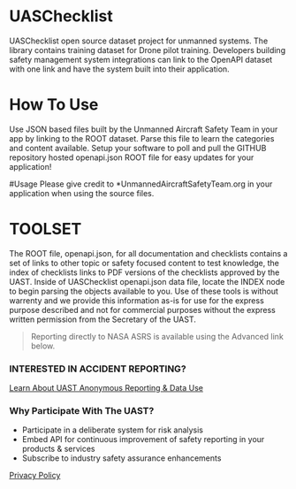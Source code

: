 # UASChecklist
UASChecklist open source dataset project for unmanned systems.  The library contains training dataset for Drone pilot training.   Developers building safety management system integrations can link to the OpenAPI dataset with one link and have the system built into their application.  

# How To Use
Use JSON based files built by the Unmanned Aircraft Safety Team in your app by linking to the ROOT dataset.  Parse this file to learn the categories and content available.  Setup your software to poll and pull the GITHUB repository hosted openapi.json ROOT file for easy updates for your application!  

#Usage
Please give credit to *UnmannedAircraftSafetyTeam.org in your application when using the source files.
 

# TOOLSET 
The ROOT file, openapi.json, for all documentation and checklists contains a set of links to other topic or safety focused content to test knowledge, the index of checklists links to PDF versions of the checklists approved by the UAST.  Inside of UASChecklist openapi.json data file, locate the INDEX node to begin parsing the objects available to you.  Use of these tools is without warrenty and we provide this information as-is for use for the express purpose described and not for commercial purposes without the express written permission from the Secretary of the UAST.

> Reporting directly to NASA ASRS is available using the Advanced link below. 

### INTERESTED IN ACCIDENT REPORTING?
 
[Learn About UAST Anonymous Reporting & Data Use](https://github.com/gearboxxsv/OPENASRS)

 
### Why Participate With The UAST?
* Participate in a deliberate system for risk analysis
* Embed API for continuous improvement of safety reporting in your products & services
* Subscribe to industry safety assurance enhancements  

[Privacy Policy](https://www.unmannedaircraftsafetyteam.org/privacy-policy/)

 
